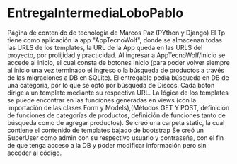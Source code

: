 # EntregaIntermediaLoboPablo
Página de contenido de tecnologia de Marcos Paz  (PYthon y Django)
El Tp tiene como aplicación la app "AppTecnoWolf", donde se almacenan todas las URLS de los templates, la URL de la App queda en las URLS del proyecto, por prolijidad y practicidad.
Al ingresar a AppTecnoWolf/inicio se accede al inicio, el cual consta de botones Inicio (para poder volver siempre al inicio una vez terminado el ingreso o la búsqueda de productos
a través de las migraciones a DB en SQLite).
El entregable pedía búsqueda en DB de una categoría, por lo que se optó por búsqueda de Discos. 
Cada botón dirige a un template mediante su respectiva URL.
La lógica de los templates se puede encontrar en las funciones generadas en views (con la importación de las clases Form y Models),(Métodos GET Y POST, definición de funciones de 
categorías de productos, definición de funciones tanto de búsqueda como de agregar productos). Se creó una carpeta static, la cual contiene el contenido de templates bajado de bootstrap
Se creó un SuperUser como admin con su respectivo usuario y contraseña, con el fin de que tenga acceso a la DB y poder modificar información pero sin acceder al código.





